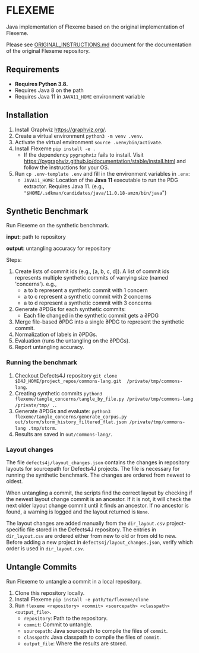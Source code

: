 # FLEXEME

Java implementation of Flexeme based on the original implementation of Flexeme.

Please see [ORIGINAL_INSTRUCTIONS.md](./ORIGINAL_INSTRUCTIONS.md) document for the documentation of the original 
Flexeme repository.

## Requirements
- **Requires Python 3.8.**
- Requires Java 8 on the path
- Requires Java 11 in `JAVA11_HOME` environment variable

## Installation
1. Install Graphviz https://graphviz.org/.
2. Create a virtual environment `python3 -m venv .venv`.
3. Activate the virtual environment `source .venv/bin/activate`.
4. Install Flexeme `pip install -e .`
   - If the dependency `pygraphviz` fails to install. Visit https://pygraphviz.github.io/documentation/stable/install.html and follow the instructions for your OS.
5. Run `cp .env-template .env` and fill in the environment variables in `.env`:
    - `JAVA11_HOME`: Location of the **Java 11** executable to run the PDG extractor. Requires Java 11. (e.g., `"$HOME/.sdkman/candidates/java/11.0.18-amzn/bin/java`")

## Synthetic Benchmark
Run Flexeme on the synthetic benchmark.

**input**: path to repository

**output**: untangling accuracy for repository

Steps:
1. Create lists of commit ids (e.g., [a, b, c, d]). A list of commit ids represents multiple synthetic commits of 
   varrying size (named 'concerns'). e.g.,
    - a to b represent a synthetic commit with 1 concern
    - a to c represent a synthetic commit with 2 concerns
    - a to d represent a synthetic commit with 3 concerns
2. Generate ∂PDGs for each synthetic commits:
    - Each file changed in the synthetic commit gets a ∂PDG
3. Merge file-based ∂PDG into a single ∂PDG to represent the synthetic commit.
4. Normalization of labels in ∂PDGs.
5. Evaluation (runs the untangling on the ∂PDGs).
6. Report untangling accuracy.

### Running the benchmark

1. Checkout Defects4J repository `git clone $D4J_HOME/project_repos/commons-lang.git 
   /private/tmp/commons-lang`.
2. Creating synthetic commits `python3 flexeme/tangle_concerns/tangle_by_file.py /private/tmp/commons-lang 
   /private/tmp/ .`.
3. Generate ∂PDGs and evaluate: `python3 
   flexeme/tangle_concerns/generate_corpus.py 
   out/storm/storm_history_filtered_flat.json /private/tmp/commons-lang .tmp/storm`.
4. Results are saved in `out/commons-lang/`. 

### Layout changes
The file `defects4j/layout_changes.json` contains the changes in repository layouts for sourcepath for Defects4J 
projects. The file is necessary for running the synthetic benchmark. The changes are ordered from newest to oldest.

When untangling a commit, the scripts find the correct layout by checking if the newest layout change commit is an 
ancestor.
If it is not, it will check the next older layout change commit until it finds an ancestor. If no ancestor is found, 
a warning is logged and the layout returned is `None`.

The layout changes are added manually from the `dir_layout.csv` project-specific file stored in the Defects4J 
repository. The entries in `dir_layout.csv` are ordered either from new to old or from old to new. Before adding a 
new project in `defects4j/layout_changes.json`, verify which order is used in `dir_layout.csv`.


## Untangle Commits
Run Flexeme to untangle a commit in a local repository.
1. Clone this repository locally.
2. Install Flexeme `pip install -e path/to/flexeme/clone`
3. Run `flexeme <repository> <commit> <sourcepath> <classpath> <output_file>`.
    - `repository`: Path to the repository.
    - `commit`: Commit to untangle.
    - `sourcepath`: Java sourcepath to compile the files of `commit`.
    - `classpath`: Java classpath to compile the files of `commit`.
    - `output_file`: Where the results are stored.
